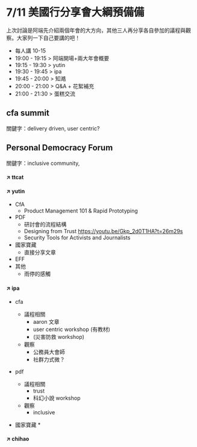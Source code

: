 # 7/11 美國行分享會大綱預備備

上次討論是阿端先介紹兩個年會的大方向，其他三人再分享各自參加的議程與觀察。大家列一下自己要講的吧！

* 每人講 10-15 
* 19:00 - 19:15 > 阿端開場+兩大年會概要
* 19:15 - 19:30 > yutin
* 19:30 - 19:45 > ipa
* 19:45 - 20:00 > 知澔
* 20:00 - 21:00 > Q&A + 花絮補充
* 21:00 - 21:30 > 蛋糕交流

## cfa summit
關鍵字：delivery driven, user centric? 


## Personal Democracy Forum
關鍵字：inclusive community,

#### ↗ ttcat

#### ↗ yutin
* CfA
    * Product Management 101 & Rapid Prototyping
* PDF
    * 研討會的流程結構
    * Designing from Trust https://youtu.be/Gkp_2d0T1HA?t=26m29s
    * Security Tools for Activists and Journalists
* 國家寶藏
    * 直接分享文章
* EFF
* 其他
    * 雨停的感觸

#### ↗ ipa
* cfa 
    * 議程相關
      * aaron 文章
      * user centric workshop (有教材)
      * (災害防救 workshop)
    * 觀察
      * 公務員大會師
      * 社群力式微？

* pdf 
    * 議程相關
        * trust
        * 科幻小說 workshop
    * 觀察
        * inclusive
* 國家寶藏
    * 



#### ↗ chihao